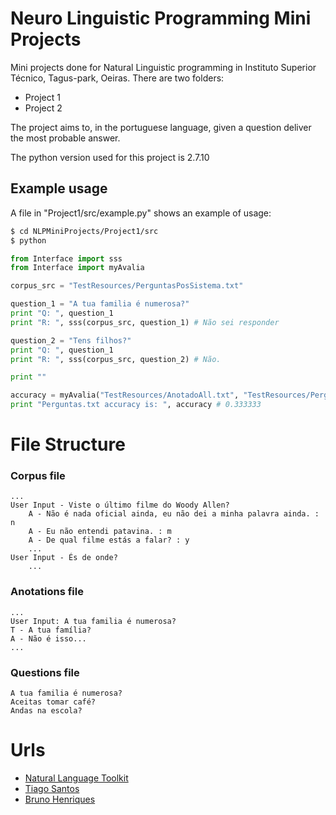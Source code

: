 # Neuro Linguistic Programming Mini Projects

Mini projects done for Natural Linguistic programming in Instituto Superior Técnico, Tagus-park, Oeiras.
There are two folders:
- Project 1
- Project 2

The project aims to, in the portuguese language, given a question deliver the most probable answer.

The python version used for this project is 2.7.10

## Example usage

A file in "Project1/src/example.py" shows an example of usage:

```sh
$ cd NLPMiniProjects/Project1/src
$ python
```

```python
from Interface import sss
from Interface import myAvalia

corpus_src = "TestResources/PerguntasPosSistema.txt"

question_1 = "A tua familia é numerosa?"
print "Q: ", question_1 
print "R: ", sss(corpus_src, question_1) # Não sei responder

question_2 = "Tens filhos?"
print "Q: ", question_1
print "R: ", sss(corpus_src, question_2) # Não.

print ""

accuracy = myAvalia("TestResources/AnotadoAll.txt", "TestResources/Perguntas.txt", "TestResources/PerguntasPosSistema.txt")
print "Perguntas.txt accuracy is: ", accuracy # 0.333333
```

# File Structure
### Corpus file
```
...
User Input - Viste o último filme do Woody Allen?
	A - Não é nada oficial ainda, eu não dei a minha palavra ainda. : n
	A - Eu não entendi patavina. : m
	A - De qual filme estás a falar? : y
	...
User Input - És de onde?
    ...
```

### Anotations file
```
...
User Input: A tua familia é numerosa?
T - A tua família?
A - Não é isso...
...
```

### Questions file
```
A tua familia é numerosa?
Aceitas tomar café?
Andas na escola?
```

# Urls

* [Natural Language Toolkit]
* [Tiago Santos]
* [Bruno Henriques]

[Natural Language Toolkit]: <http://www.nltk.org/>
[Bruno Henriques]: <https://github.com/bphenriques>
[Tiago Santos]: <https://github.com/GitTiago>
